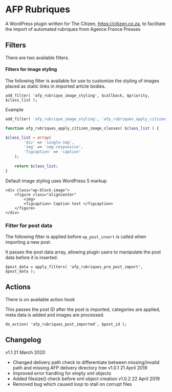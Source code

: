 # AFP Rubriques

A WordPress plugin written for The Citizen, https://citizen.co.za, to facilitate the import of automated rubriques from Agence France Presses

## Filters

There are two available filters.

#### Filters for image styling

The following filter is available for use to customize the styling of images placed as static links in imported article bodies.

`add_filter( 'afp_rubrique_image_styling', $callback, $priority, $class_list );`

Example

```PHP
add_filter( 'afp_rubrique_image_styling', 'afp_rubriques_apply_citizen_image_classes', 1, 1 );

function afp_rubriques_apply_citizen_image_classes( $class_list ) {

$class_list = array(
		'div' => 'single-img',
		'img' => 'img-responsive',
		'figcaption' => 'caption'
	);
	
	return $class_list;
}
```

Default image styling uses WordPress 5 markup

```$html
<div class="wp-block-image">
    <figure class="aligncenter"
        <img>
        <figcaption> Caption text </figcaption>
    </figure>
</div>
```

### Filter for post data

The following filter is applied before `wp_post_insert` is called when importing a new post.

It passes the post data array, allowing plugin users to manipulate the post data before it is inserted.

`$post_data = apply_filters( 'afp_rubriques_pre_post_import', $post_data );`

## Actions

There is on available action hook

This passes the post ID after the post is imported, categories are applied, meta data is added and images are processed.

`do_action( 'afp_rubriques_post_imported', $post_id );`

## Changelog

v1.1 21 March 2020
- Changed delivery path check to differentiate between missing/invalid path and missing AFP delivery directory tree
v1.0.1 21 April 2019
- Improved error handling for empty xml objects
- Added filesize() check before xml object creation
v1.0.2 22 April 2019
- Removed bug which caused loop to stall on corrupt files

